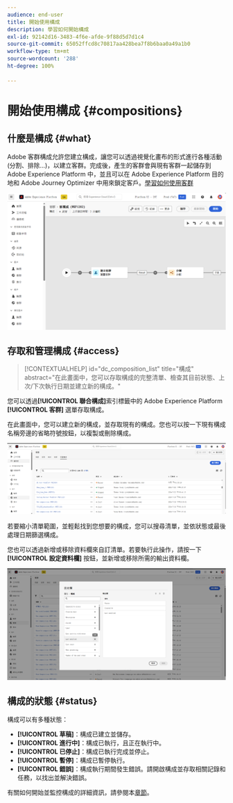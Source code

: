 ```yaml
---
audience: end-user
title: 開始使用構成
description: 學習如何開始構成
exl-id: 92142d16-3483-4f6e-afde-9f88d5d7d1c4
source-git-commit: 65052ffcd8c70817aa428bea7f8b6baa0a49a1b0
workflow-type: tm+mt
source-wordcount: '288'
ht-degree: 100%

---
```


# 開始使用構成 {#compositions}

## 什麼是構成 {#what}

Adobe 客群構成允許您建立構成，讓您可以透過視覺化畫布的形式進行各種活動 (分割、排除…)，以建立客群。完成後，產生的客群會與現有客群一起儲存到 Adobe Experience Platform 中，並且可以在 Adobe Experience Platform 目的地和 Adobe Journey Optimizer 中用來鎖定客戶。[學習如何使用客群](../start/audiences.md)

![](assets/composition-example.png)

## 存取和管理構成 {#access}

>[!CONTEXTUALHELP]
>id="dc_composition_list"
>title="構成"
>abstract="在此畫面中，您可以存取構成的完整清單、檢查其目前狀態、上次/下次執行日期並建立新的構成。"

您可以透過&#x200B;**[!UICONTROL 聯合構成]**&#x200B;索引標籤中的 Adobe Experience Platform **[!UICONTROL 客群]** 選單存取構成。

在此畫面中，您可以建立新的構成，並存取現有的構成。您也可以按一下現有構成名稱旁邊的省略符號按鈕，以複製或刪除構成。

![](assets/compositions-list.png)

若要縮小清單範圍，並輕鬆找到您想要的構成，您可以搜尋清單，並依狀態或最後處理日期篩選構成。

您也可以透過新增或移除資料欄來自訂清單。若要執行此操作，請按一下 **[!UICONTROL 設定資料欄]** 按鈕，並新增或移除所需的輸出資料欄。

![](assets/compositions-columns.png)

## 構成的狀態 {#status}

構成可以有多種狀態：

* **[!UICONTROL 草稿]**：構成已建立並儲存。
* **[!UICONTROL 進行中]**：構成已執行，且正在執行中。
* **[!UICONTROL 已停止]**：構成已執行完成並停止。
* **[!UICONTROL 暫停]**：構成已暫停執行。
* **[!UICONTROL 錯誤]**：構成執行期間發生錯誤。請開啟構成並存取相關記錄和任務，以找出並解決錯誤。

有關如何開始並監控構成的詳細資訊，請參閱本[章節](../compositions/start-monitor-composition.md)。
